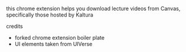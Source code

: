 this chrome extension helps you download lecture videos from Canvas, specifically those hosted by Kaltura

credits
- forked chrome extension boiler plate
- UI elements taken from UIVerse
